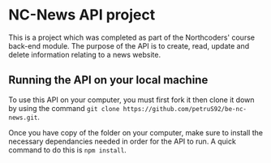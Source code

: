 # NC-News API project

This is a project which was completed as part of the Northcoders' course back-end module. The purpose of the API is to create, read, update and delete information relating to a news website.

## Running the API on your local machine

To use this API on your computer, you must first fork it then clone it down by using the command `git clone https://github.com/petruS92/be-nc-news.git`.

Once you have copy of the folder on your computer, make sure to install the necessary dependancies needed in order for the API to run. A quick command to do this is `npm install`.
